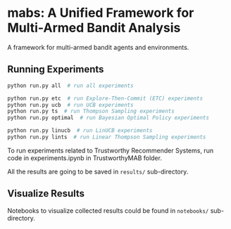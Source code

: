 # mabs: A Unified Framework for Multi-Armed Bandit Analysis

A framework for multi-armed bandit agents and environments.

## Running Experiments
```bash
python run.py all  # run all experiments

python run.py etc  # run Explore-Then-Commit (ETC) experiments
python run.py ucb  # run UCB experiments
python run.py ts  # run Thompson Sampling experiments
python run.py optimal  # run Bayesian Optimal Policy experiments

python run.py linucb  # run LinUCB experiments
python run.py lints  # run Linear Thompson Sampling experiments
```

To run experiments related to Trustworthy Recommender Systems, run code in experiments.ipynb in TrustworthyMAB folder.

All the results are going to be saved in `results/` sub-directory.

## Visualize Results

Notebooks to visualize collected results could be found in `notebooks/` sub-directory.
